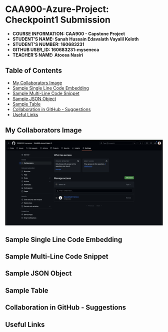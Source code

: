 
# CAA900-Azure-Project: Checkpoint1 Submission

- **COURSE INFORMATION: CAA900 - Capstone Project**
- **STUDENT’S NAME: Sanah Hussain Edavalath Vayalil Keloth**
- **STUDENT'S NUMBER: 160683231**
- **GITHUB USER_ID: 160683231-myseneca**
- **TEACHER’S NAME: Atoosa Nasiri**

## Table of Contents
- [My Collaborators Image](#my-collaborators-image)
- [Sample Single Line Code Embedding](#sample-single-line-code-embedding)
- [Sample Multi-Line Code Snippet](#sample-multi-line-code-snippet)
- [Sample JSON Object](#sample-json-object)
- [Sample Table](#sample-table)
- [Collaboration in GitHub - Suggestions](#collaboration-in-github---suggestions)
- [Useful Links](#useful-links)

## My Collaborators Image
![Collaborators Screenshot](collaborator.png)

## Sample Single Line Code Embedding

## Sample Multi-Line Code Snippet

## Sample JSON Object

## Sample Table

## Collaboration in GitHub - Suggestions

## Useful Links
